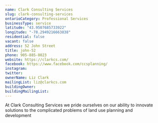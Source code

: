 ```yaml
---
name: Clark Consulting Services 
slug: clark-consulting-services
ontarioCategory: Professional Services
businessType: service
latitude: "43.9507685733922"
longitude: "-78.2949216663838"
residential: false
vacant: false
address: 52 John Street
title: john-52
phone: 905-885-8023
website: https://clarkcs.com/
facebook: https://www.facebook.com/ccsplanning/
instagram: 
twitter: 
ownerName: Liz Clark
mailingList: liz@clarkcs.com 
buildingOwner: 
buildingMailingList: 
---
```


At Clark Consulting Services we pride ourselves on our ability to innovate solutions to the complicated problems of land
use planning and development
